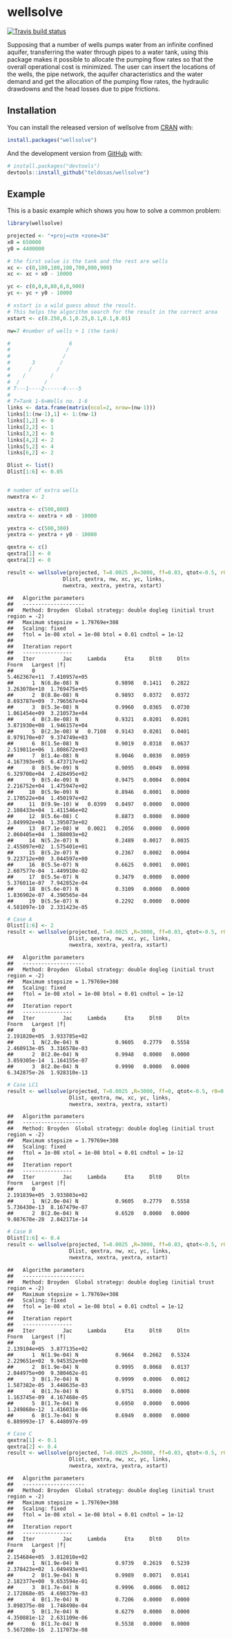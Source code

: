 
<!-- README.md is generated from README.Rmd. Please edit that file -->

# wellsolve

<!-- badges: start -->

[![Travis build
status](https://travis-ci.com/teldosas/wellsolve.svg?branch=master)](https://travis-ci.com/teldosas/wellsolve)
<!-- badges: end -->

Supposing that a number of wells pumps water from an infinite confined
aquifer, transferring the water through pipes to a water tank, using
this package makes it possible to allocate the pumping flow rates so
that the overall operational cost is minimized. The user can insert the
locations of the wells, the pipe network, the aquifer characteristics
and the water demand and get the allocation of the pumping flow rates,
the hydraulic drawdowns and the head losses due to pipe frictions.

## Installation

You can install the released version of wellsolve from
[CRAN](https://CRAN.R-project.org) with:

``` r
install.packages("wellsolve")
```

And the development version from [GitHub](https://github.com/) with:

``` r
# install.packages("devtools")
devtools::install_github("teldosas/wellsolve")
```

## Example

This is a basic example which shows you how to solve a common problem:

``` r
library(wellsolve)

projected <- "+proj=utm +zone=34"
x0 = 650000
y0 = 4400000

# the first value is the tank and the rest are wells
xc <- c(0,100,180,100,700,800,900)
xc <- xc + x0 - 10000

yc <- c(0,0,0,80,0,0,900)
yc <- yc + y0 - 10000

# xstart is a wild guess about the result.
# This helps the algorithm search for the result in the correct area
xstart <- c(0.250,0.1,0.25,0.1,0.1,0.01)

nw=7 #number of wells + 1 (the tank)

#                   6
#                  /
#                 /
#       3        /
#      /        /
#    /        /
#  /        /
# T---1----2------4----5
#
# T=Tank 1-6=Wells no. 1-6
links <- data.frame(matrix(ncol=2, nrow=(nw-1)))
links[1:(nw-1),1] <- 1:(nw-1)
links[1,2] <- 0
links[2,2] <- 1
links[3,2] <- 0
links[4,2] <- 2
links[5,2] <- 4
links[6,2] <- 2

Dlist <- list()
Dlist[1:6] <- 0.05


# number of extra wells
nwextra <- 2

xextra <- c(500,800)
xextra <- xextra + x0 - 10000

yextra <- c(500,300)
yextra <- yextra + y0 - 10000

qextra <- c()
qextra[1] <- 0
qextra[2] <- 0

result <- wellsolve(projected, T=0.0025 ,R=3000, ff=0.03, qtot<-0.5, r0=0.200,
                  Dlist, qextra, nw, xc, yc, links,
                  nwextra, xextra, yextra, xstart)
```

    ##   Algorithm parameters
    ##   --------------------
    ##   Method: Broyden  Global strategy: double dogleg (initial trust region = -2)
    ##   Maximum stepsize = 1.79769e+308
    ##   Scaling: fixed
    ##   ftol = 1e-08 xtol = 1e-08 btol = 0.01 cndtol = 1e-12
    ## 
    ##   Iteration report
    ##   ----------------
    ##   Iter         Jac     Lambda      Eta     Dlt0     Dltn         Fnorm   Largest |f|
    ##      0                                                    5.462367e+11  7.410957e+05
    ##      1  N(6.8e-08) N            0.9898   0.1411   0.2822  3.263078e+10  1.769475e+05
    ##      2  B(8.8e-08) N            0.9893   0.0372   0.0372  8.693787e+09  7.796567e+04
    ##      3  B(5.3e-08) N            0.9960   0.0365   0.0730  1.061454e+09  3.210573e+04
    ##      4  B(3.8e-08) N            0.9321   0.0201   0.0201  3.871930e+08  1.946157e+04
    ##      5  B(2.3e-08) W   0.7108   0.9143   0.0201   0.0401  8.979170e+07  9.374749e+03
    ##      6  B(1.5e-08) N            0.9019   0.0318   0.0637  2.519811e+06  1.808672e+03
    ##      7  B(1.4e-08) N            0.9046   0.0030   0.0059  4.167393e+05  6.473717e+02
    ##      8  B(5.9e-09) N            0.9095   0.0049   0.0098  6.329708e+04  2.428495e+02
    ##      9  B(5.4e-09) N            0.9475   0.0004   0.0004  2.216752e+04  1.475947e+02
    ##     10  B(5.9e-09) N            0.8946   0.0001   0.0000  2.170522e+04  1.450197e+02
    ##     11  B(9.9e-10) W   0.0399   0.8497   0.0000   0.0000  2.108433e+04  1.411546e+02
    ##     12  B(5.6e-08) C            0.8873   0.0000   0.0000  2.049992e+04  1.395073e+02
    ##     13  B(7.1e-08) W   0.0021   0.2056   0.0000   0.0000  2.060405e+04  1.388003e+02
    ##     14  N(5.2e-07) N            0.2489   0.0017   0.0035  2.455097e+02  1.575401e+01
    ##     15  B(5.2e-07) N            0.2367   0.0002   0.0004  9.223712e+00  3.044597e+00
    ##     16  B(5.5e-07) N            0.6625   0.0001   0.0001  2.607577e-04  1.449910e-02
    ##     17  B(5.5e-07) N            0.3479   0.0000   0.0000  5.376011e-07  7.942852e-04
    ##     18  B(5.6e-07) N            0.3109   0.0000   0.0000  1.836902e-07  4.390565e-04
    ##     19  B(5.5e-07) N            0.2292   0.0000   0.0000  4.581097e-10  2.331423e-05

``` r
# Case A
Dlist[1:6] <- 2
result <- wellsolve(projected, T=0.0025 ,R=3000, ff=0.03, qtot<-0.5, r0=0.200,
                    Dlist, qextra, nw, xc, yc, links,
                    nwextra, xextra, yextra, xstart)
```

    ##   Algorithm parameters
    ##   --------------------
    ##   Method: Broyden  Global strategy: double dogleg (initial trust region = -2)
    ##   Maximum stepsize = 1.79769e+308
    ##   Scaling: fixed
    ##   ftol = 1e-08 xtol = 1e-08 btol = 0.01 cndtol = 1e-12
    ## 
    ##   Iteration report
    ##   ----------------
    ##   Iter         Jac     Lambda      Eta     Dlt0     Dltn         Fnorm   Largest |f|
    ##      0                                                    2.191820e+05  3.933785e+02
    ##      1  N(2.0e-04) N            0.9605   0.2779   0.5558  2.460913e-05  3.316578e-03
    ##      2  B(2.0e-04) N            0.9948   0.0000   0.0000  3.059305e-14  1.164155e-07
    ##      3  B(2.0e-04) N            0.9990   0.0000   0.0000  6.342875e-26  1.928310e-13

``` r
# Case LC1
result <- wellsolve(projected, T=0.0025 ,R=3000, ff=0, qtot<-0.5, r0=0.200,
                    Dlist, qextra, nw, xc, yc, links,
                    nwextra, xextra, yextra, xstart)
```

    ##   Algorithm parameters
    ##   --------------------
    ##   Method: Broyden  Global strategy: double dogleg (initial trust region = -2)
    ##   Maximum stepsize = 1.79769e+308
    ##   Scaling: fixed
    ##   ftol = 1e-08 xtol = 1e-08 btol = 0.01 cndtol = 1e-12
    ## 
    ##   Iteration report
    ##   ----------------
    ##   Iter         Jac     Lambda      Eta     Dlt0     Dltn         Fnorm   Largest |f|
    ##      0                                                    2.191839e+05  3.933803e+02
    ##      1  N(2.0e-04) N            0.9605   0.2779   0.5558  5.736430e-13  8.167479e-07
    ##      2  B(2.0e-04) N            0.6520   0.0000   0.0000  9.087678e-28  2.842171e-14

``` r
# Case B
Dlist[1:6] <- 0.4
result <- wellsolve(projected, T=0.0025 ,R=3000, ff=0.03, qtot<-0.5, r0=0.200,
                    Dlist, qextra, nw, xc, yc, links,
                    nwextra, xextra, yextra, xstart)
```

    ##   Algorithm parameters
    ##   --------------------
    ##   Method: Broyden  Global strategy: double dogleg (initial trust region = -2)
    ##   Maximum stepsize = 1.79769e+308
    ##   Scaling: fixed
    ##   ftol = 1e-08 xtol = 1e-08 btol = 0.01 cndtol = 1e-12
    ## 
    ##   Iteration report
    ##   ----------------
    ##   Iter         Jac     Lambda      Eta     Dlt0     Dltn         Fnorm   Largest |f|
    ##      0                                                    2.139104e+05  3.877135e+02
    ##      1  N(1.9e-04) N            0.9664   0.2662   0.5324  2.229651e+02  9.945352e+00
    ##      2  B(1.9e-04) N            0.9995   0.0068   0.0137  2.044975e+00  9.380462e-01
    ##      3  B(1.7e-04) N            0.9999   0.0006   0.0012  1.587382e-05  3.448635e-03
    ##      4  B(1.7e-04) N            0.9751   0.0000   0.0000  1.163745e-09  4.167468e-05
    ##      5  B(1.7e-04) N            0.6950   0.0000   0.0000  1.249868e-12  1.416031e-06
    ##      6  B(1.7e-04) N            0.6949   0.0000   0.0000  6.889993e-17  6.448097e-09

``` r
# Case C
qextra[1] <- 0.1
qextra[2] <- 0.4
result <- wellsolve(projected, T=0.0025 ,R=3000, ff=0.03, qtot<-0.5, r0=0.200,
                    Dlist, qextra, nw, xc, yc, links,
                    nwextra, xextra, yextra, xstart)
```

    ##   Algorithm parameters
    ##   --------------------
    ##   Method: Broyden  Global strategy: double dogleg (initial trust region = -2)
    ##   Maximum stepsize = 1.79769e+308
    ##   Scaling: fixed
    ##   ftol = 1e-08 xtol = 1e-08 btol = 0.01 cndtol = 1e-12
    ## 
    ##   Iteration report
    ##   ----------------
    ##   Iter         Jac     Lambda      Eta     Dlt0     Dltn         Fnorm   Largest |f|
    ##      0                                                    2.154684e+05  3.812010e+02
    ##      1  N(1.9e-04) N            0.9739   0.2619   0.5239  2.378423e+02  1.049493e+01
    ##      2  B(1.9e-04) N            0.9989   0.0071   0.0141  2.182377e+00  9.653594e-01
    ##      3  B(1.7e-04) N            0.9996   0.0006   0.0012  2.172868e-05  4.698379e-03
    ##      4  B(1.7e-04) N            0.7206   0.0000   0.0000  3.098375e-08  1.748498e-04
    ##      5  B(1.7e-04) N            0.6279   0.0000   0.0000  4.350881e-12  2.631109e-06
    ##      6  B(1.7e-04) N            0.5538   0.0000   0.0000  5.567208e-16  2.117073e-08

